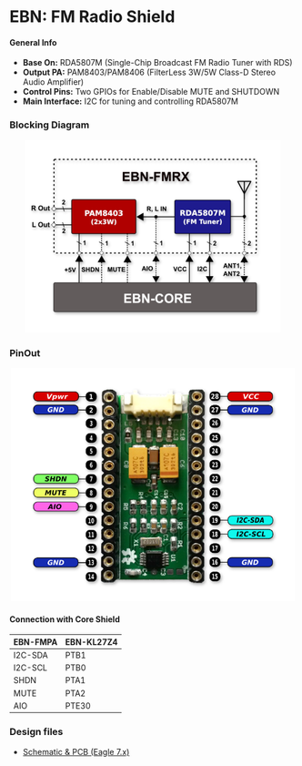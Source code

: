 # EBN: FM Radio Shield

#### General Info

* **Base On:** RDA5807M (Single-Chip Broadcast FM Radio Tuner with RDS)
* **Output PA:** PAM8403/PAM8406 (FilterLess 3W/5W Class-D Stereo Audio Amplifier)
* **Control Pins:** Two GPIOs for Enable/Disable MUTE and SHUTDOWN
* **Main Interface:** I2C for tuning and controlling RDA5807M


### Blocking Diagram

<p align="center">
  <img src="images/EBN_FMRX_V01_BD.png" alt="EBN-FMPA Block Diagram"/>
</p>


### PinOut

<p align="center">
  <img src="images/EBN_FMRX_V01_PinOut.png" alt="EBN-FMPA PinOut" width="500"/>
</p>


#### Connection with Core Shield

| EBN-FMPA        | EBN-KL27Z4  |
| --------------- | ----------- |
| I2C-SDA         | PTB1        |
| I2C-SCL         | PTB0        |
| SHDN            | PTA1        |
| MUTE            | PTA2        |
| AIO             | PTE30       |


### Design files

 * [Schematic & PCB (Eagle 7.x)](eagle)
